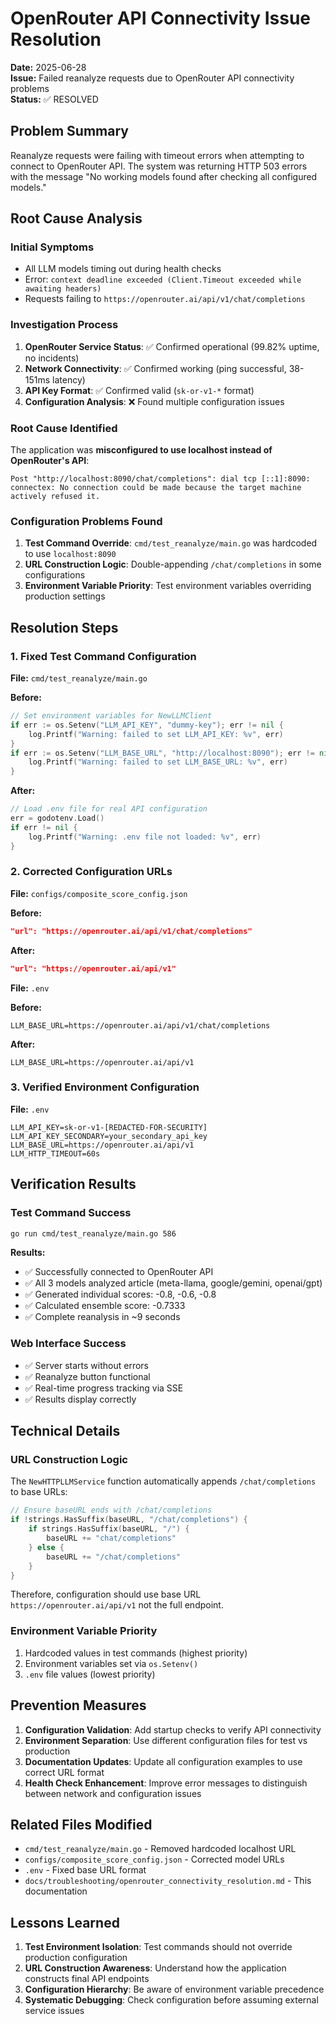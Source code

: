 # OpenRouter API Connectivity Issue Resolution

**Date:** 2025-06-28  
**Issue:** Failed reanalyze requests due to OpenRouter API connectivity problems  
**Status:** ✅ RESOLVED

## Problem Summary

Reanalyze requests were failing with timeout errors when attempting to connect to OpenRouter API. The system was returning HTTP 503 errors with the message "No working models found after checking all configured models."

## Root Cause Analysis

### Initial Symptoms
- All LLM models timing out during health checks
- Error: `context deadline exceeded (Client.Timeout exceeded while awaiting headers)`
- Requests failing to `https://openrouter.ai/api/v1/chat/completions`

### Investigation Process

1. **OpenRouter Service Status**: ✅ Confirmed operational (99.82% uptime, no incidents)
2. **Network Connectivity**: ✅ Confirmed working (ping successful, 38-151ms latency)  
3. **API Key Format**: ✅ Confirmed valid (`sk-or-v1-*` format)
4. **Configuration Analysis**: ❌ Found multiple configuration issues

### Root Cause Identified

The application was **misconfigured to use localhost instead of OpenRouter's API**:

```
Post "http://localhost:8090/chat/completions": dial tcp [::1]:8090: connectex: No connection could be made because the target machine actively refused it.
```

### Configuration Problems Found

1. **Test Command Override**: `cmd/test_reanalyze/main.go` was hardcoded to use `localhost:8090`
2. **URL Construction Logic**: Double-appending `/chat/completions` in some configurations
3. **Environment Variable Priority**: Test environment variables overriding production settings

## Resolution Steps

### 1. Fixed Test Command Configuration
**File:** `cmd/test_reanalyze/main.go`

**Before:**
```go
// Set environment variables for NewLLMClient
if err := os.Setenv("LLM_API_KEY", "dummy-key"); err != nil {
    log.Printf("Warning: failed to set LLM_API_KEY: %v", err)
}
if err := os.Setenv("LLM_BASE_URL", "http://localhost:8090"); err != nil {
    log.Printf("Warning: failed to set LLM_BASE_URL: %v", err)
}
```

**After:**
```go
// Load .env file for real API configuration
err = godotenv.Load()
if err != nil {
    log.Printf("Warning: .env file not loaded: %v", err)
}
```

### 2. Corrected Configuration URLs
**File:** `configs/composite_score_config.json`

**Before:**
```json
"url": "https://openrouter.ai/api/v1/chat/completions"
```

**After:**
```json
"url": "https://openrouter.ai/api/v1"
```

**File:** `.env`

**Before:**
```
LLM_BASE_URL=https://openrouter.ai/api/v1/chat/completions
```

**After:**
```
LLM_BASE_URL=https://openrouter.ai/api/v1
```

### 3. Verified Environment Configuration
**File:** `.env`
```
LLM_API_KEY=sk-or-v1-[REDACTED-FOR-SECURITY]
LLM_API_KEY_SECONDARY=your_secondary_api_key
LLM_BASE_URL=https://openrouter.ai/api/v1
LLM_HTTP_TIMEOUT=60s
```

## Verification Results

### Test Command Success
```bash
go run cmd/test_reanalyze/main.go 586
```

**Results:**
- ✅ Successfully connected to OpenRouter API
- ✅ All 3 models analyzed article (meta-llama, google/gemini, openai/gpt)
- ✅ Generated individual scores: -0.8, -0.6, -0.8
- ✅ Calculated ensemble score: -0.7333
- ✅ Complete reanalysis in ~9 seconds

### Web Interface Success
- ✅ Server starts without errors
- ✅ Reanalyze button functional
- ✅ Real-time progress tracking via SSE
- ✅ Results display correctly

## Technical Details

### URL Construction Logic
The `NewHTTPLLMService` function automatically appends `/chat/completions` to base URLs:

```go
// Ensure baseURL ends with /chat/completions
if !strings.HasSuffix(baseURL, "/chat/completions") {
    if strings.HasSuffix(baseURL, "/") {
        baseURL += "chat/completions"
    } else {
        baseURL += "/chat/completions"
    }
}
```

Therefore, configuration should use base URL `https://openrouter.ai/api/v1` not the full endpoint.

### Environment Variable Priority
1. Hardcoded values in test commands (highest priority)
2. Environment variables set via `os.Setenv()`
3. `.env` file values (lowest priority)

## Prevention Measures

1. **Configuration Validation**: Add startup checks to verify API connectivity
2. **Environment Separation**: Use different configuration files for test vs production
3. **Documentation Updates**: Update all configuration examples to use correct URL format
4. **Health Check Enhancement**: Improve error messages to distinguish between network and configuration issues

## Related Files Modified

- `cmd/test_reanalyze/main.go` - Removed hardcoded localhost URL
- `configs/composite_score_config.json` - Corrected model URLs  
- `.env` - Fixed base URL format
- `docs/troubleshooting/openrouter_connectivity_resolution.md` - This documentation

## Lessons Learned

1. **Test Environment Isolation**: Test commands should not override production configuration
2. **URL Construction Awareness**: Understand how the application constructs final API endpoints
3. **Configuration Hierarchy**: Be aware of environment variable precedence
4. **Systematic Debugging**: Check configuration before assuming external service issues
